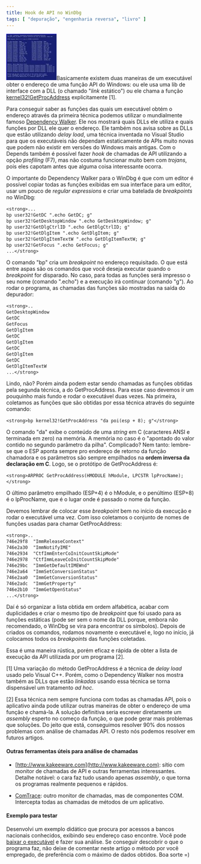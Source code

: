 ```yaml
---
title: Hook de API no WinDbg
tags: [ "depuração", "engenharia reversa", "livro" ]
---
```


[![MiniBSOD - Pequena tela azul](/images/minibsod.png)](/images/minibsod.png)Basicamente existem duas maneiras de um executável obter o endereço de uma função API do Windows: ou ele usa uma lib de interface com a DLL (o chamado "_link_ estático") ou ele chama a função [kernel32!GetProcAddress](http://msdn2.microsoft.com/en-us/library/ms683212.aspx) explicitamente [1].

Para conseguir saber as funções das quais um executável obtém o endereço através da primeira técnica podemos utilizar o mundialmente famoso [Dependency Walker](http://www.dependencywalker.com/). Ele nos mostrará quais DLLs ele utiliza e quais funções por DLL ele quer o endereço. Ele também nos avisa sobre as DLLs que estão utilizando _delay load_, uma técnica inventada no Visual Studio para que os executáveis não dependam estaticamente de APIs muito novas que podem não existir em versões do Windows mais antigas. Com o Depends também é possível fazer _hook_ de chamadas de API utilizando a opção _profiling_ (F7), mas não costuma funcionar muito bem com _trojans_, pois eles capotam antes que alguma coisa interessante ocorra.



O importante do Dependency Walker para o WinDbg é que com um editor é possível copiar todas as funções exibidas em sua interface para um editor, usar um pouco de _regular expressions_ e criar uma batelada de _breakpoints_ no WinDbg:

    
    <strong>...
    bp user32!GetDC ".echo GetDC; g"
    bp user32!GetDesktopWindow ".echo GetDesktopWindow; g"
    bp user32!GetDlgCtrlID ".echo GetDlgCtrlID; g"
    bp user32!GetDlgItem ".echo GetDlgItem; g"
    bp user32!GetDlgItemTextW ".echo GetDlgItemTextW; g"
    bp user32!GetFocus ".echo GetFocus; g"
    ...</strong>


O comando "bp" cria um _breakpoint_ no endereço requisitado. O que está entre aspas são os comandos que você deseja executar quando o _breakpoint_ for disparado. No caso, para todas as funções será impresso o seu nome (comando ".echo") e a execução irá continuar (comando "g"). Ao rodar o programa, as chamadas das funções são mostradas na saída do depurador:

    
    <strong>..
    GetDesktopWindow
    GetDC
    GetFocus
    GetDlgItem
    GetDC
    GetDlgItem
    GetDC
    GetDlgItem
    GetDC
    GetDlgItemTextW
    ...</strong>


Lindo, não? Porém ainda podem estar sendo chamadas as funções obtidas pela segunda técnica, a do GetProcAddress. Para esse caso devemos ir um pouquinho mais fundo e rodar o executável duas vezes. Na primeira, coletamos as funções que são obtidas por essa técnica através do seguinte comando:

    
    <strong>bp kernel32!GetProcAddress "da poi(esp + 8); g"</strong>


O comando "da" exibe o conteúdo de uma _string_ em C (caracteres ANSI e terminada em zero) na memória. A memória no caso é o "apontado do valor contido no segundo parâmetro da pilha". Complicado? Nem tanto: lembre-se que o ESP aponta sempre pro endereço de retorno da função chamadora e os parâmetros são sempre empilhados na **ordem inversa da declaração em C**. Logo, se o protótipo de GetProcAddress é:

    
    <strong>ARPROC GetProcAddress(HMODULE hModule, LPCSTR lpProcName);</strong>


O último parâmetro empilhado (ESP+4) é o hModule, e o penúltimo (ESP+8) é o lpProcName, que é o lugar onde é passado o nome da função.

Devemos lembrar de colocar esse _breakpoint_ bem no início da execução e rodar o executável uma vez. Com isso coletamos o conjunto de nomes de funções usadas para chamar GetProcAddress:

    
    <strong>..
    746e29f8  "ImmReleaseContext"
    746e2a30  "ImmNotifyIME"
    746e2934  "CtfImmEnterCoInitCountSkipMode"
    746e2978  "CtfImmLeaveCoInitCountSkipMode"
    746e29bc  "ImmGetDefaultIMEWnd"
    746e2a64  "ImmSetConversionStatus"
    746e2aa0  "ImmGetConversionStatus"
    746e2adc  "ImmGetProperty"
    746e2b10  "ImmGetOpenStatus"
    ...</strong>


Daí é só organizar a lista obtida em ordem alfabética, acabar com duplicidades e criar o mesmo tipo de _breakpoint_ que foi usado para as funções estáticas (pode ser sem o nome da DLL porque, embora não recomendado, o WinDbg se vira para encontrar os símbolos). Depois de criados os comandos, rodamos novamente o executável e, logo no início, já colocamos todos os _breakpoints_ das funções coletadas.

Essa é uma maneira rústica, porém eficaz e rápida de obter a lista de execução da API utilizada por um programa [2].

[1] Uma variação do método GetProcAddress é a técnica de _delay load_ usado pelo Visual C++. Porém, como o Dependency Walker nos mostra também as DLLs que estão _linkadas_ usando essa técnica se torna dispensável um tratamento _ad hoc_.

[2] Essa técnica nem sempre funciona com todas as chamadas API, pois o aplicativo ainda pode utilizar outras maneiras de obter o endereço de uma função e chamá-la. A solução definitiva seria escrever diretamente um _assembly_ esperto no começo da função, o que pode gerar mais problemas que soluções. Do jeito que está, conseguimos resolver 90% dos nossos problemas com análise de chamadas API. O resto nós podemos resolver em futuros artigos.


#### Outras ferramentas úteis para análise de chamadas





	
  * [http://www.kakeeware.com](http://www.kakeeware.com): sítio com monitor de chamadas de API e outras ferramentas interessantes. Detalhe notável: o cara faz tudo usando apenas _assembly_, o que torna os programas realmente pequenos e rápidos.

	
  * [ComTrace](http://www.blunck.se/comtrace/comtrace.html): outro monitor de chamadas, mas de componentes COM. Intercepta todas as chamadas de métodos de um aplicativo.




#### Exemplo para testar


Desenvolvi um exemplo didático que procura por acessos a bancos nacionais conhecidos, exibindo seu endereço caso encontre. Você pode [baixar o executável](/images/trojan-bin.7z) e fazer sua análise. Se conseguir descobrir o que o programa faz, não deixe de comentar neste artigo o método por você empregado, de preferência com o máximo de dados obtidos. Boa sorte =)

